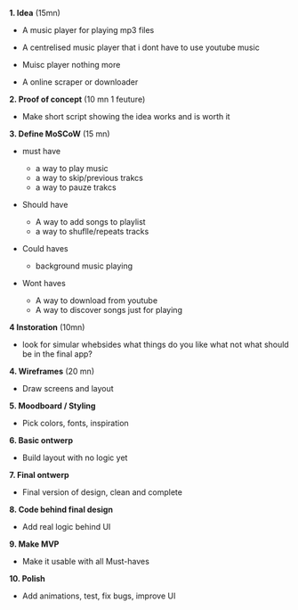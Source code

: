 **1. Idea** (15mn)
- A music player for playing mp3 files
    
- A centrelised music player that i dont have to use youtube music
    
- Muisc player nothing more
    
- A online scraper or downloader
    

**2. Proof of concept** (10 mn 1 feuture)
- Make short script showing the idea works and is worth it
    

**3. Define MoSCoW** (15 mn)

- must have 
    -  a way to play music 
    - a way to skip/previous trakcs
    - a way to pauze trakcs

- Should have
     - A way to add songs to playlist
     - a way to shuflle/repeats tracks

- Could haves
     - background music playing

- Wont haves
     - A way to download from youtube
     - A way to discover songs just for playing



**4 Instoration** (10mn)

- look for simular whebsides what things do you like what not what should be in the final app?

**4. Wireframes** (20 mn)

- Draw screens and layout
    

**5. Moodboard / Styling**

- Pick colors, fonts, inspiration
    

**6. Basic ontwerp**

- Build layout with no logic yet
    

**7. Final ontwerp**

- Final version of design, clean and complete
    

**8. Code behind final design**

- Add real logic behind UI
    

**9. Make MVP**

- Make it usable with all Must-haves
    

**10. Polish**

- Add animations, test, fix bugs, improve UI